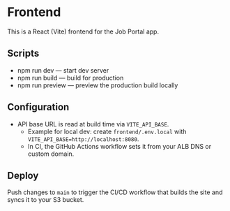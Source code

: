 # Frontend

This is a React (Vite) frontend for the Job Portal app.

## Scripts

- npm run dev — start dev server
- npm run build — build for production
- npm run preview — preview the production build locally

## Configuration

- API base URL is read at build time via `VITE_API_BASE`.
	- Example for local dev: create `frontend/.env.local` with `VITE_API_BASE=http://localhost:8080`.
	- In CI, the GitHub Actions workflow sets it from your ALB DNS or custom domain.

## Deploy

Push changes to `main` to trigger the CI/CD workflow that builds the site and syncs it to your S3 bucket.
